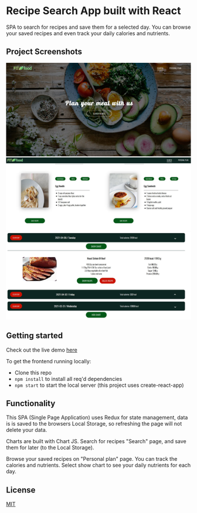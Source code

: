 # Recipe Search App built with React
SPA to search for recipes and save them for a selected day. You can browse your saved recipes and even track your daily calories and nutrients.

## Project Screenshots
![alt text](https://github.com/davidSooky/React-Recipe-App/blob/master/src/images/header.JPG)
![alt text](https://github.com/davidSooky/React-Recipe-App/blob/master/src/images/search.JPG)
![alt text](https://github.com/davidSooky/React-Recipe-App/blob/master/src/images/saved_recipes.JPG)

## Getting started
Check out the live demo [here](https://agitated-minsky-5e5c92.netlify.app/)

To get the frontend running locally:

- Clone this repo
- ```npm install``` to install all req'd dependencies
- ```npm start``` to start the local server (this project uses create-react-app)

## Functionality
This SPA (Single Page Application) uses Redux for state management, data is is saved to the browsers Local Storage, so refreshing the page will not delete your data.

Charts are built with Chart JS.
Search for recipes "Search" page, and save them for later (to the Local Storage).

Browse your saved recipes on "Personal plan" page. You can track the calories and nutrients.
Select show chart to see your daily nutrients for each day.


## License
[MIT](https://choosealicense.com/licenses/mit/)
